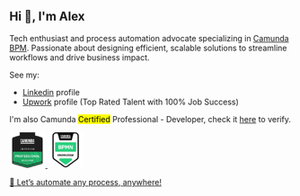 ## Hi 👋, I'm Alex

Tech enthusiast and process automation advocate specializing in [Camunda BPM](https://camunda.com/). Passionate about designing efficient, scalable solutions to streamline workflows and drive business impact.

See my:
- [Linkedin](https://www.linkedin.com/in/alex-chabatar-08939591/) profile
- [Upwork](https://www.upwork.com/freelancers/~01916b901cefc80351) profile (Top Rated Talent with 100% Job Success)

I'm also Camunda <mark>Certified</mark> Professional - Developer, check it [here](https://www.credly.com/badges/7bdad436-f90d-455c-a9cd-719e3a46c7d6) to verify.

<a href="https://www.credly.com/badges/7bdad436-f90d-455c-a9cd-719e3a46c7d6"><img src="docs/c8-cp-dv.png" width="64" height="64">
<a href="https://www.credly.com/badges/3439ac3d-9b8f-43d0-b15a-6f164341ac9b"><img src="docs/bpmn-knowledge.png" width="64" height="64">

🚀 Let’s automate any process, anywhere!

<!--
**alex-chabatar/alex-chabatar** is a ✨ _special_ ✨ repository because its `README.md` (this file) appears on your GitHub profile.

Here are some ideas to get you started:

- 🔭 I’m currently working on ...
- 🌱 I’m currently learning ...
- 👯 I’m looking to collaborate on ...
- 🤔 I’m looking for help with ...
- 💬 Ask me about ...
- 📫 How to reach me: ...
- 😄 Pronouns: ...
- ⚡ Fun fact: ...
-->
